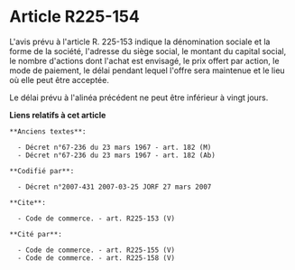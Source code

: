 # Article R225-154

L'avis prévu à l'article R. 225-153 indique la dénomination sociale et la forme de la société, l'adresse du siège social, le
montant du capital social, le nombre d'actions dont l'achat est envisagé, le prix offert par action, le mode de paiement, le
délai pendant lequel l'offre sera maintenue et le lieu où elle peut être acceptée.

Le délai prévu à l'alinéa précédent ne peut être inférieur à vingt jours.

**Liens relatifs à cet article**

	**Anciens textes**:

	  - Décret n°67-236 du 23 mars 1967 - art. 182 (M)
	  - Décret n°67-236 du 23 mars 1967 - art. 182 (Ab)

	**Codifié par**:

	  - Décret n°2007-431 2007-03-25 JORF 27 mars 2007

	**Cite**:

	  - Code de commerce. - art. R225-153 (V)

	**Cité par**:

	  - Code de commerce. - art. R225-155 (V)
	  - Code de commerce. - art. R225-158 (V)
